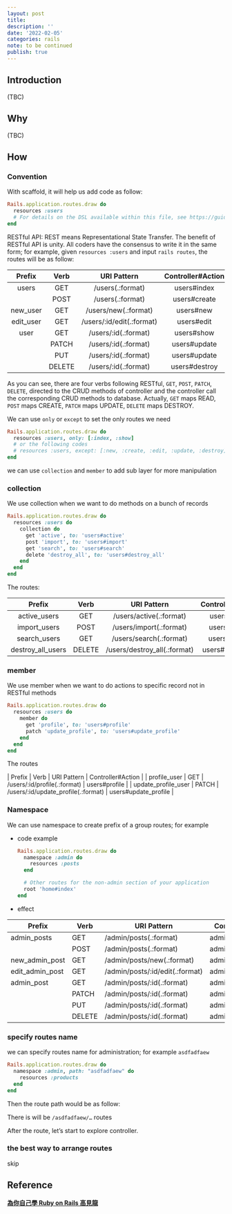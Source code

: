 ```yaml
---
layout: post
title:
description: ''
date: '2022-02-05'
categories: rails
note: to be continued
publish: true
---
```


## Introduction

(TBC)

## Why

(TBC)

## How

### Convention

With scaffold, it will help us add code as follow:

```ruby
Rails.application.routes.draw do
  resources :users
  # For details on the DSL available within this file, see https://guides.rubyonrails.org/routing.html
end
```

RESTful API: REST means Representational State Transfer. The benefit of RESTful API is unity. All coders have the consensus to write it in the same form; for example, given `resources :users` and input `rails routes`, the routes will be as follow:

| Prefix | Verb | URI Pattern | Controller#Action |
| :-----: | :-: | :-: | :-: |
| users | GET | /users(.:format) | users#index |
|  | POST | /users(.:format) | users#create |
| new_user | GET | /users/new(.:format) | users#new |
| edit_user | GET | /users/:id/edit(.:format) | users#edit |
| user | GET | /users/:id(.:format) | users#show |
|  | PATCH | /users/:id(.:format) | users#update |
|  | PUT | /users/:id(.:format) | users#update |
|  | DELETE | /users/:id(.:format) | users#destroy |

As you can see, there are four verbs following RESTful, `GET`, `POST`, `PATCH`, `DELETE`, directed to the CRUD methods of controller and the controller call the corresponding CRUD methods to database. Actually, `GET` maps READ, `POST` maps CREATE, `PATCH` maps UPDATE, `DELETE` maps DESTROY.

We can use `only` or `except` to set the only routes we need

```ruby
Rails.application.routes.draw do  
  resources :users, only: [:index, :show]
  # or the following codes
  # resources :users, except: [:new, :create, :edit, :update, :destroy]
end
```

we can use `collection` and `member` to add sub layer for more manipulation

### collection

We use collection when we want to do methods on a bunch of records

```ruby
Rails.application.routes.draw do
  resources :users do
    collection do
      get 'active', to: 'users#active'
      post 'import', to: 'users#import'
      get 'search', to: 'users#search'
      delete 'destroy_all', to: 'users#destroy_all'
    end
  end
end
```

The routes:

| Prefix | Verb | URI Pattern | Controller#Action |
| :-----: | :-: | :-: | :-: |
| active_users | GET | /users/active(.:format) | users#active |
| import_users | POST | /users/import(.:format) | users#import |
| search_users | GET | /users/search(.:format) | users#search |
| destroy_all_users | DELETE | /users/destroy_all(.:format)| users#destroy_all |

### member

We use member when we want to do actions to specific record not in RESTful methods

```ruby
Rails.application.routes.draw do
  resources :users do
    member do
      get 'profile', to: 'users#profile'
      patch 'update_profile', to: 'users#update_profile'
    end
  end
end
```

The routes

| Prefix | Verb | URI Pattern | Controller#Action |
| profile_user | GET | /users/:id/profile(.:format) | users#profile |
| update_profile_user | PATCH | /users/:id/update_profile(.:format) | users#update_profile |

### Namespace

We can use namespace to create prefix of a group routes; for example

* code example
  ```ruby
  Rails.application.routes.draw do
    namespace :admin do
      resources :posts
    end
  
    # Other routes for the non-admin section of your application
    root 'home#index'
  end
  ```
* effect

| Prefix           | Verb   | URI Pattern           | Controller#Action      |
|------------------|--------|-----------------------|------------------------|
| admin_posts      | GET    | /admin/posts(.:format) | admin/posts#index       |
|                  | POST   | /admin/posts(.:format) | admin/posts#create      |
| new_admin_post   | GET    | /admin/posts/new(.:format) | admin/posts#new       |
| edit_admin_post  | GET    | /admin/posts/:id/edit(.:format) | admin/posts#edit    |
| admin_post       | GET    | /admin/posts/:id(.:format) | admin/posts#show       |
|                  | PATCH  | /admin/posts/:id(.:format) | admin/posts#update     |
|                  | PUT    | /admin/posts/:id(.:format) | admin/posts#update     |
|                  | DELETE | /admin/posts/:id(.:format) | admin/posts#destroy    |

### specify routes name

we can specify routes name for administration; for example `asdfadfaew`

```ruby
Rails.application.routes.draw do  
  namespace :admin, path: "asdfadfaew" do  
    resources :products  
  end
end
```

Then the route path would be as follow:
<img src="{{site.baseurl}}/assets/img/1_a0_F4MMPrazMJ8PGeD7CGg.png" alt="">

There is will be `/asdfadfaew/…` routes

After the route, let’s start to explore controller.

### the best way to arrange routes

skip

## Reference

[**為你自己學 Ruby on Rails 高見龍**](https://railsbook.tw/)